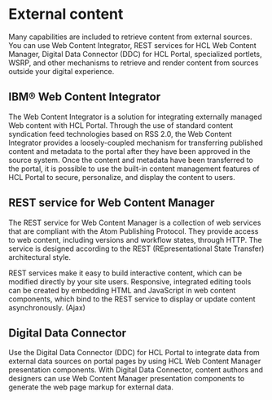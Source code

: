 # External content

Many capabilities are included to retrieve content from external sources. You can use Web Content Integrator, REST services for HCL Web Content Manager, Digital Data Connector \(DDC\) for HCL Portal, specialized portlets, WSRP, and other mechanisms to retrieve and render content from sources outside your digital experience.

## IBM® Web Content Integrator

The Web Content Integrator is a solution for integrating externally managed Web content with HCL Portal. Through the use of standard content syndication feed technologies based on RSS 2.0, the Web Content Integrator provides a loosely-coupled mechanism for transferring published content and metadata to the portal after they have been approved in the source system. Once the content and metadata have been transferred to the portal, it is possible to use the built-in content management features of HCL Portal to secure, personalize, and display the content to users.

## REST service for Web Content Manager

The REST service for Web Content Manager is a collection of web services that are compliant with the Atom Publishing Protocol. They provide access to web content, including versions and workflow states, through HTTP. The service is designed according to the REST \(REpresentational State Transfer\) architectural style.

REST services make it easy to build interactive content, which can be modified directly by your site users. Responsive, integrated editing tools can be created by embedding HTML and JavaScript in web content components, which bind to the REST service to display or update content asynchronously. \(Ajax\)

## Digital Data Connector

Use the Digital Data Connector \(DDC\) for HCL Portal to integrate data from external data sources on portal pages by using HCL Web Content Manager presentation components. With Digital Data Connector, content authors and designers can use Web Content Manager presentation components to generate the web page markup for external data.

